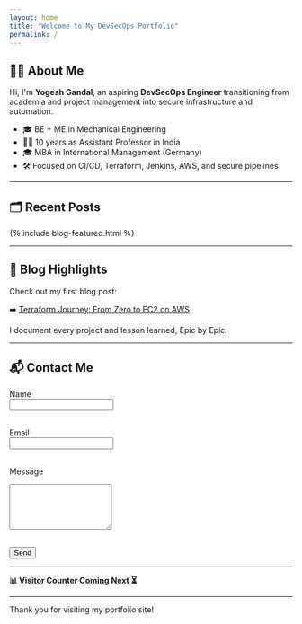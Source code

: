 ```yaml
---
layout: home
title: "Welcome to My DevSecOps Portfolio"
permalink: /
---
```


## 👨‍💻 About Me

Hi, I'm **Yogesh Gandal**, an aspiring **DevSecOps Engineer** transitioning from academia and project management into secure infrastructure and automation.

- 🎓 BE + ME in Mechanical Engineering  
- 🧑‍🏫 10 years as Assistant Professor in India  
- 🎓 MBA in International Management (Germany)  
- 🛠️ Focused on CI/CD, Terraform, Jenkins, AWS, and secure pipelines

---

## 🗂️ Recent Posts

{% include blog-featured.html %}

---

## 📝 Blog Highlights

Check out my first blog post:

➡️ [Terraform Journey: From Zero to EC2 on AWS](/blog/2025-04-11-terraform-basics/)

I document every project and lesson learned, Epic by Epic.

---

## 📬 Contact Me

<form action="https://formspree.io/f/mnnplklg" method="POST">
  <label for="name">Name</label><br>
  <input type="text" name="name" required><br><br>

  <label for="email">Email</label><br>
  <input type="email" name="email" required><br><br>

  <label for="message">Message</label><br>
  <textarea name="message" rows="5" required></textarea><br><br>

  <button type="submit">Send</button>
</form>

---

**📊 Visitor Counter Coming Next ⏳**

---

Thank you for visiting my portfolio site!

